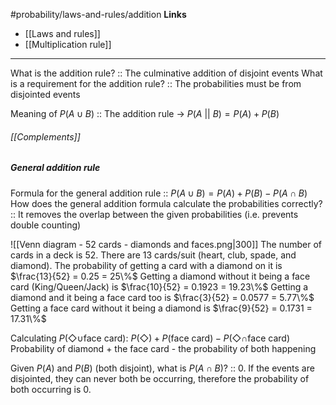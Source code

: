 #probability/laws-and-rules/addition
**Links**
- [[Laws and rules]] 
- [[Multiplication rule]] 
****
What is the addition rule? :: The culminative addition of disjoint events
What is a requirement for the addition rule? :: The probabilities must be from disjointed events

Meaning of $P(A \cup B)$ :: The addition rule -> $P(A \text{ || } B) = P(A) + P(B)$
###### [[Complements]]
##### General addition rule
Formula for the general addition rule :: $P(A \cup B) = P(A) + P(B) - P(A \cap B)$
How does the general addition formula calculate the probabilities correctly? :: It removes the overlap between the given probabilities (i.e. prevents double counting)

![[Venn diagram - 52 cards - diamonds and faces.png|300]]
The number of cards in a deck is 52. There are 13 cards/suit (heart, club, spade, and diamond).
The probability of getting a card with a diamond on it is $\frac{13}{52} = 0.25 = 25\%$
Getting a diamond without it being a face card (King/Queen/Jack) is $\frac{10}{52} = 0.1923 = 19.23\%$
Getting a diamond and it being a face card too is $\frac{3}{52} = 0.0577 = 5.77\%$
Getting a face card without it being a diamond is $\frac{9}{52} = 0.1731 = 17.31\%$

Calculating $P(\Diamond \cup \text{face card})$:
	$P(\Diamond) + P(\text{face card}) - P(\Diamond \cap \text{face card})$
		Probability of diamond + the face card - the probability of both happening

Given $P(A)$ and $P(B)$ (both disjoint), what is $P(A \cap B)$? :: $0$. If the events are disjointed, they can never both be occurring, therefore the probability of both occurring is $0$. 